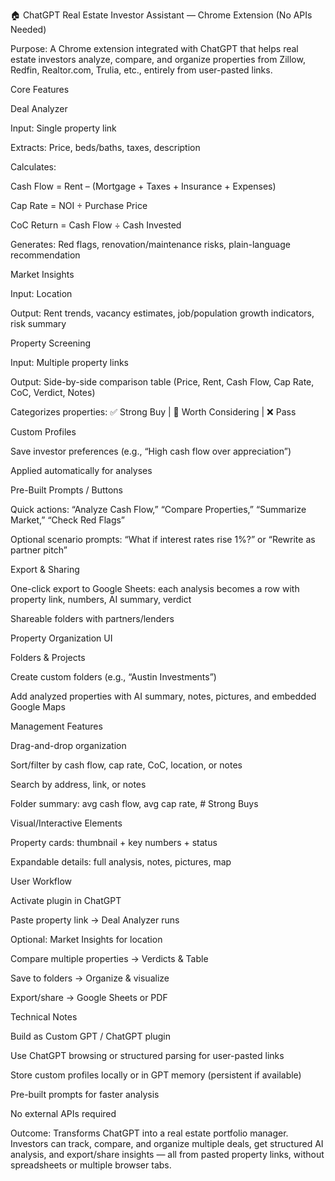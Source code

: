🏠 ChatGPT Real Estate Investor Assistant — Chrome Extension (No APIs Needed)

Purpose:
A Chrome extension integrated with ChatGPT that helps real estate investors analyze, compare, and organize properties from Zillow, Redfin, Realtor.com, Trulia, etc., entirely from user-pasted links.

Core Features

Deal Analyzer

Input: Single property link

Extracts: Price, beds/baths, taxes, description

Calculates:

Cash Flow = Rent – (Mortgage + Taxes + Insurance + Expenses)

Cap Rate = NOI ÷ Purchase Price

CoC Return = Cash Flow ÷ Cash Invested

Generates: Red flags, renovation/maintenance risks, plain-language recommendation

Market Insights

Input: Location

Output: Rent trends, vacancy estimates, job/population growth indicators, risk summary

Property Screening

Input: Multiple property links

Output: Side-by-side comparison table (Price, Rent, Cash Flow, Cap Rate, CoC, Verdict, Notes)

Categorizes properties: ✅ Strong Buy | 🤔 Worth Considering | ❌ Pass

Custom Profiles

Save investor preferences (e.g., “High cash flow over appreciation”)

Applied automatically for analyses

Pre-Built Prompts / Buttons

Quick actions: “Analyze Cash Flow,” “Compare Properties,” “Summarize Market,” “Check Red Flags”

Optional scenario prompts: “What if interest rates rise 1%?” or “Rewrite as partner pitch”

Export & Sharing

One-click export to Google Sheets: each analysis becomes a row with property link, numbers, AI summary, verdict

Shareable folders with partners/lenders

Property Organization UI

Folders & Projects

Create custom folders (e.g., “Austin Investments”)

Add analyzed properties with AI summary, notes, pictures, and embedded Google Maps

Management Features

Drag-and-drop organization

Sort/filter by cash flow, cap rate, CoC, location, or notes

Search by address, link, or notes

Folder summary: avg cash flow, avg cap rate, # Strong Buys

Visual/Interactive Elements

Property cards: thumbnail + key numbers + status

Expandable details: full analysis, notes, pictures, map

User Workflow

Activate plugin in ChatGPT

Paste property link → Deal Analyzer runs

Optional: Market Insights for location

Compare multiple properties → Verdicts & Table

Save to folders → Organize & visualize

Export/share → Google Sheets or PDF

Technical Notes

Build as Custom GPT / ChatGPT plugin

Use ChatGPT browsing or structured parsing for user-pasted links

Store custom profiles locally or in GPT memory (persistent if available)

Pre-built prompts for faster analysis

No external APIs required

Outcome:
Transforms ChatGPT into a real estate portfolio manager. Investors can track, compare, and organize multiple deals, get structured AI analysis, and export/share insights — all from pasted property links, without spreadsheets or multiple browser tabs.